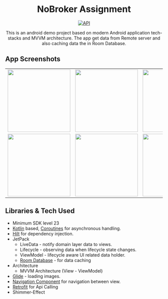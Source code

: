<h1 align="center">NoBroker Assignment</h1>

<p align="center">
  <a href="https://android-arsenal.com/api?level=23"><img alt="API" src="https://img.shields.io/badge/API-23%2B-brightgreen.svg?style=flat"/></a>
</p>

<p align="center">  
This is an android demo project based on modern Android application tech-stacks and MVVM architecture. The app get data from Remote server and also caching data the in Room Database.
</p>

## App Screenshots

<table>
  <tr>
    <td><img src="" width="200"/></td>
    <td><img src="" width="200"/></td>
    <td><img src="" width="200"/></td>
    <td><img src="" width="200"/></td>
  </tr>
  
  <tr>
    <td><img src="" width="200"/></td>
    <td><img src="" width="200"/></td>
    <td><img src="" width="200"/></td>
    <td><img src="" width="200"/></td>
  </tr>
 
 </table>

## Libraries & Tech Used
- Minimum SDK level 23
- [Kotlin](https://kotlinlang.org/) based, [Coroutines](https://github.com/Kotlin/kotlinx.coroutines) for asynchronous handling.
- [Hilt](https://dagger.dev/hilt/) for dependency injection.
- JetPack
  - LiveData - notify domain layer data to views.
  - Lifecycle - observing data when lifecycle state changes.
  - ViewModel - lifecycle aware UI related data holder.
  - [Room Database](https://developer.android.com/training/data-storage/room) - for data caching
- Architecture
  - MVVM Architecture (View - ViewModel) 
- [Glide](https://github.com/bumptech/glide) - loading images.
- [Navigation Component](https://developer.android.com/jetpack/androidx/releases/navigation) for navigation between view.
- [Retrofit](https://square.github.io/retrofit/) for Api Calling
- Shimmer-Effect
